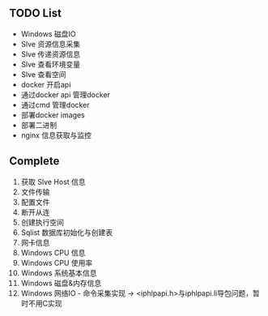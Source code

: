 ## TODO List
- Windows 磁盘IO
- Slve 资源信息采集
- Slve 传递资源信息
- Slve 查看环境变量
- Slve 查看空间
- docker 开启api
- 通过docker api 管理docker
- 通过cmd 管理docker
- 部署docker images
- 部署二进制
- nginx 信息获取与监控


## Complete
1. 获取 Slve Host 信息
2. 文件传输 
3. 配置文件
4. 断开从连
5. 创建执行空间
6. Sqlist 数据库初始化与创建表
7. 网卡信息
8. Windows CPU 信息
9. Windows CPU 使用率
10. Windows 系统基本信息
11. Windows 磁盘&内存信息
12. Windows 网络IO - 命令采集实现 -> <iphlpapi.h>与iphlpapi.li导包问题，暂时不用C实现